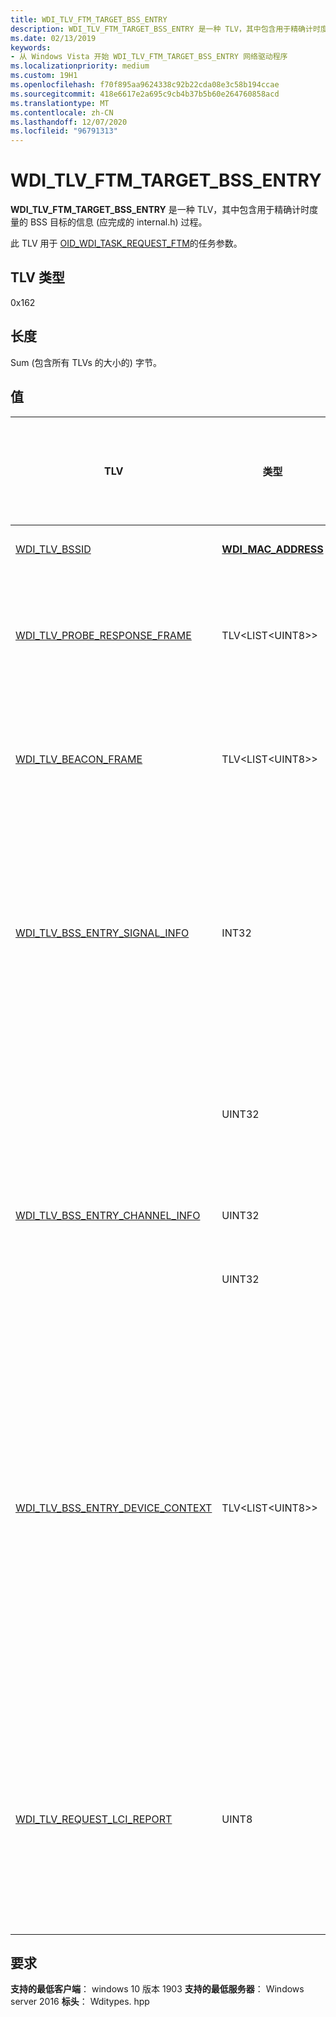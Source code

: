 ```yaml
---
title: WDI_TLV_FTM_TARGET_BSS_ENTRY
description: WDI_TLV_FTM_TARGET_BSS_ENTRY 是一种 TLV，其中包含用于精确计时度量的 BSS 目标的信息 (应完成的 INTERNAL.H) 过程。
ms.date: 02/13/2019
keywords:
- 从 Windows Vista 开始 WDI_TLV_FTM_TARGET_BSS_ENTRY 网络驱动程序
ms.localizationpriority: medium
ms.custom: 19H1
ms.openlocfilehash: f70f895aa9624338c92b22cda08e3c58b194ccae
ms.sourcegitcommit: 418e6617e2a695c9cb4b37b5b60e264760858acd
ms.translationtype: MT
ms.contentlocale: zh-CN
ms.lasthandoff: 12/07/2020
ms.locfileid: "96791313"
---
```

# <a name="wdi_tlv_ftm_target_bss_entry"></a>WDI_TLV_FTM_TARGET_BSS_ENTRY

**WDI_TLV_FTM_TARGET_BSS_ENTRY** 是一种 TLV，其中包含用于精确计时度量的 BSS 目标的信息 (应完成的 internal.h) 过程。 

此 TLV 用于 [OID_WDI_TASK_REQUEST_FTM](oid-wdi-task-request-ftm.md)的任务参数。

## <a name="tlv-type"></a>TLV 类型

0x162

## <a name="length"></a>长度

Sum (包含所有 TLVs 的大小的) 字节。

## <a name="values"></a>值

| TLV | 类型 | 允许多个 TLV 实例 | 可选 | 说明 |
| --- | --- | --- | --- | --- |
| [WDI_TLV_BSSID](wdi-tlv-bssid.md) | [**WDI_MAC_ADDRESS**](/windows-hardware/drivers/ddi/dot11wdi/ns-dot11wdi-_wdi_mac_address) |   |   | 目标 BSS 的 BSSID。 |
| [WDI_TLV_PROBE_RESPONSE_FRAME](wdi-tlv-probe-response-frame.md) | TLV\<LIST\<UINT8>> |   | X | 探测响应帧。 如果未收到探测响应，则此字段为空。 |
| [WDI_TLV_BEACON_FRAME](wdi-tlv-beacon-frame.md) | TLV\<LIST\<UINT8>> |   | X | 信号框架。 如果未收到任何信号，则此字段为空。 |
| [WDI_TLV_BSS_ENTRY_SIGNAL_INFO](wdi-tlv-bss-entry-signal-info.md) | INT32 |   |   | 收到的信号强度指示器 (对等方发出的信号或探测响应的 RSSI) 值。 此单位为1.0 毫瓦 (dBm) 的分贝。 |
|  | UINT32 |   |   | 链接质量值介于0到100之间。 值100指定最高的链接质量。 |
| [WDI_TLV_BSS_ENTRY_CHANNEL_INFO](wdi-tlv-bss-entry-channel-info.md) | UINT32 |   |   | 目标 BSS 的逻辑通道号。 |
|   | UINT32 |   |   | 目标 BSS 的带区 ID。 |
| [WDI_TLV_BSS_ENTRY_DEVICE_CONTEXT](wdi-tlv-bss-entry-device-context.md) | TLV\<LIST\<UINT8>> |  |  | IHV 组件提供的关于此对等方的上下文数据。 这可以是用于存储 IHV 组件要维护的每个 BSS 输入状态的美元。 为了避免生存期管理问题，IHV 组件不能在此字段中使用指针。 |
| [WDI_TLV_REQUEST_LCI_REPORT](wdi-tlv-request-lci-report.md) | UINT8 |   |   | 可能的值： <ul><li>0：不需要 LCI 报表。</li><li>1：应请求 LCI 报告。</li></ul> |

## <a name="requirements"></a>要求

**支持的最低客户端**： windows 10 版本 1903 **支持的最低服务器**： Windows server 2016 **标头**： Wditypes. hpp
